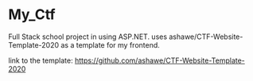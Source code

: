 # My_Ctf
Full Stack school project in using ASP.NET.
uses ashawe/CTF-Website-Template-2020 as a template for my frontend.

link to the template: https://github.com/ashawe/CTF-Website-Template-2020
